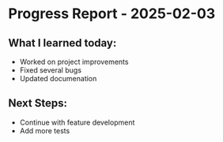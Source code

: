 # Progress Report - 2025-02-03
## What I learned today:
- Worked on project improvements
- Fixed several bugs
- Updated documenation

## Next Steps:
- Continue with feature development
- Add more tests
